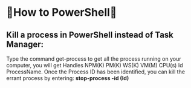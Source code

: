 # 📃How to PowerShell📃

## Kill a process in PowerShell instead of Task Manager: 
Type the command get-process to get all the process running on your computer, you will get Handles NPM(K) PM(K) WS(K) VM(M) CPU(s) Id ProcessName. Once the Process ID has been identified, you can kill the errant process by entering:             **stop-process -id (Id)**



